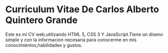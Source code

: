 # Curriculum Vitae De  Carlos Alberto Quintero Grande
Este es mi CV web,utilizando HTML 5, CSS 3 Y JavaScript.Tiene un diseno simple y con la informacion necesaria para conocerme en mis conocimientos,habilidades y gustos.
